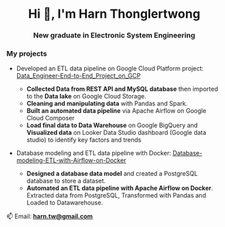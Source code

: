 <h1 align="center">Hi 👋, I'm Harn Thonglertwong</h1>
<h3 align="center">New graduate in Electronic System Engineering</h3>

<h3> My projects </h3>

- Developed an ETL data pipeline on Google Cloud Platform project: [Data_Engineer-End-to-End_Project_on_GCP](https://github.com/harn205/Data_Engineer-End-to-End_Project_on_GCP)
  - **Collected Data from REST API and MySQL database** then imported to the **Data lake** on Google Cloud Storage.
  - **Cleaning and manipulating data** with Pandas and Spark.
  - **Built an automated data pipeline** via Apache Airflow on Google Cloud Composer
  - **Load final data to Data Warehouse** on Google BigQuery and **Visualized data** on Looker Data Studio dashboard
    (Google data studio) to identify key factors and trends


- Database modeling and ETL data pipeline with Docker: [Database-modeling-ETL-with-Airflow-on-Docker
](https://github.com/harn205/Database-modeling-ETL-with-Airflow-on-Docker)
  - **Designed a database data model** and created a PostgreSQL database to store a dataset.
  - **Automated an ETL data pipeline with Apache Airflow on Docker**. Extracted data from PostgreSQL, Transformed with
    Pandas and Loaded to Datawarehouse.





📫 Email: **harn.tw@gmail.com**

<p align="left">
</p>


